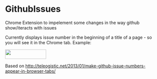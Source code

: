 GithubIssues
============

Chrome Extension to impelement some changes in the way github show/iteracts with issues

Currently displays issue number in the beginning of a title of a page - so you will see it in the Chrome tab.
Example: 

<img class="embeddedObject" src="http://content.screencast.com/users/slaFFik/folders/Jing/media/68893eb1-28ca-4d44-8d1b-0145154ecf55/2013-01-15_1837.png" width="133" height="31" border="0" />

Based on http://teleogistic.net/2013/01/make-github-issue-numbers-appear-in-browser-tabs/
